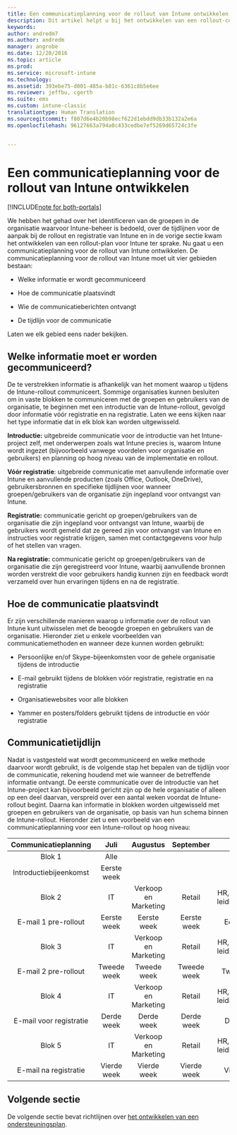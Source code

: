 ```yaml
---
title: Een communicatieplanning voor de rollout van Intune ontwikkelen | Microsoft Docs
description: Dit artikel helpt u bij het ontwikkelen van een rollout-communicatieplanning voor het ontwerpen en implementeren van een cloudoplossing met Microsoft Intune.
keywords: 
author: andredm7
ms.author: andredm
manager: angrobe
ms.date: 12/20/2016
ms.topic: article
ms.prod: 
ms.service: microsoft-intune
ms.technology: 
ms.assetid: 393ebe75-d001-485a-b81c-6361c8b5e6ee
ms.reviewer: jeffbu, cgerth
ms.suite: ems
ms.custom: intune-classic
translationtype: Human Translation
ms.sourcegitcommit: f807d6e4b20b98ecf622d1ebdd9db33b132a2e6a
ms.openlocfilehash: 96127663a794a0c433cedbe7ef5269d65724c3fe


---
```


# <a name="develop-an-intune-rollout-communication-plan"></a>Een communicatieplanning voor de rollout van Intune ontwikkelen

[!INCLUDE[note for both-portals](../includes/note-for-both-portals.md)]

We hebben het gehad over het identificeren van de groepen in de organisatie waarvoor Intune-beheer is bedoeld, over de tijdlijnen voor de aanpak bij de rollout en registratie van Intune en in de vorige sectie kwam het ontwikkelen van een rollout-plan voor Intune ter sprake. Nu gaat u een communicatieplanning voor de rollout van Intune ontwikkelen. De communicatieplanning voor de rollout van Intune moet uit vier gebieden bestaan:

-   Welke informatie er wordt gecommuniceerd

-   Hoe de communicatie plaatsvindt

-   Wie de communicatieberichten ontvangt

-   De tijdlijn voor de communicatie

Laten we elk gebied eens nader bekijken.

## <a name="what-needs-to-be-communicated"></a>Welke informatie moet er worden gecommuniceerd?

De te verstrekken informatie is afhankelijk van het moment waarop u tijdens de Intune-rollout communiceert. Sommige organisaties kunnen besluiten om in vaste blokken te communiceren met de groepen en gebruikers van de organisatie, te beginnen met een introductie van de Intune-rollout, gevolgd door informatie vóór registratie en na registratie. Laten we eens kijken naar het type informatie dat in elk blok kan worden uitgewisseld.

**Introductie:** uitgebreide communicatie voor de introductie van het Intune-project zelf, met onderwerpen zoals wat Intune precies is, waarom Intune wordt ingezet (bijvoorbeeld vanwege voordelen voor organisatie en gebruikers) en planning op hoog niveau van de implementatie en rollout.

**Vóór registratie**: uitgebreide communicatie met aanvullende informatie over Intune en aanvullende producten (zoals Office, Outlook, OneDrive), gebruikersbronnen en specifieke tijdlijnen voor wanneer groepen/gebruikers van de organisatie zijn ingepland voor ontvangst van Intune.

**Registratie:** communicatie gericht op groepen/gebruikers van de organisatie die zijn ingepland voor ontvangst van Intune, waarbij de gebruikers wordt gemeld dat ze gereed zijn voor ontvangst van Intune en instructies voor registratie krijgen, samen met contactgegevens voor hulp of het stellen van vragen.

**Na registratie:** communicatie gericht op groepen/gebruikers van de organisatie die zijn geregistreerd voor Intune, waarbij aanvullende bronnen worden verstrekt die voor gebruikers handig kunnen zijn en feedback wordt verzameld over hun ervaringen tijdens en na de registratie.

## <a name="communication-delivery-methods"></a>Hoe de communicatie plaatsvindt

Er zijn verschillende manieren waarop u informatie over de rollout van Intune kunt uitwisselen met de beoogde groepen en gebruikers van de organisatie. Hieronder ziet u enkele voorbeelden van communicatiemethoden en wanneer deze kunnen worden gebruikt:

-   Persoonlijke en/of Skype-bijeenkomsten voor de gehele organisatie tijdens de introductie

-   E-mail gebruikt tijdens de blokken vóór registratie, registratie en na registratie

-   Organisatiewebsites voor alle blokken

-   Yammer en posters/folders gebruikt tijdens de introductie en vóór registratie

## <a name="communications-timeline"></a>Communicatietijdlijn

Nadat is vastgesteld wat wordt gecommuniceerd en welke methode daarvoor wordt gebruikt, is de volgende stap het bepalen van de tijdlijn voor de communicatie, rekening houdend met wie wanneer de betreffende informatie ontvangt. De eerste communicatie over de introductie van het Intune-project kan bijvoorbeeld gericht zijn op de hele organisatie of alleen op een deel daarvan, verspreid over een aantal weken voordat de Intune-rollout begint. Daarna kan informatie in blokken worden uitgewisseld met groepen en gebruikers van de organisatie, op basis van hun schema binnen de Intune-rollout. Hieronder ziet u een voorbeeld van een communicatieplanning voor een Intune-rollout op hoog niveau:

  | **Communicatieplanning** | **Juli** | **Augustus** | **September** | **Oktober** |
|:---:|:---:|:---:|:---:|:---:|
| Blok 1  | Alle |  |  |  |                                                         
| Introductiebijeenkomst | Eerste week |  |  |  |                                                         
| Blok 2 | IT | Verkoop en Marketing | Retail | HR, financiën en leidinggevenden |
| E-mail 1 pre-rollout | Eerste week | Eerste week | Eerste week | Eerste week |
| Blok 3 | IT | Verkoop en Marketing | Retail | HR, financiën en leidinggevenden |
| E-mail 2 pre-rollout | Tweede week | Tweede week | Tweede week | Tweede week |
| Blok 4 | IT | Verkoop en Marketing | Retail | HR, financiën en leidinggevenden |
| E-mail voor registratie | Derde week | Derde week | Derde week | Derde week |
| Blok 5 | IT | Verkoop en Marketing | Retail | HR, financiën en leidinggevenden |
| E-mail na registratie | Vierde week | Vierde week | Vierde week | Vierde week |

## <a name="next-section"></a>Volgende sectie

De volgende sectie bevat richtlijnen over [het ontwikkelen van een ondersteuningsplan](section-6-develop-a-support-plan.md).



<!--HONumber=Dec16_HO5-->


